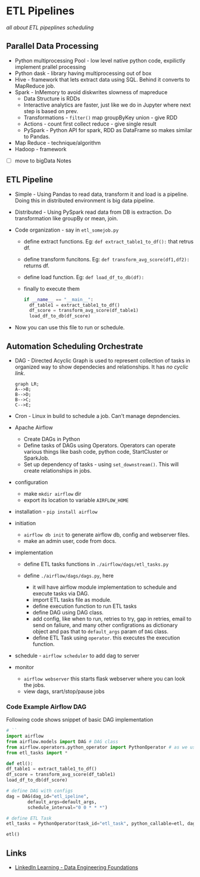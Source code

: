 # ETL Pipelines

_all about ETL pipeplines scheduling_


## Parallel Data Processing

- Python multiprocessing Pool - low level native python code, expilictly implement prallel processing
- Python dask - library having multiprocessing out of box
- Hive - framework that lets extract data using SQL. Behind it converts to MapReduce job.
- Spark - InMemory to avoid diskwrites slowness  of mapreduce
  - Data Structure is RDDs
  - Interactive analytics are faster, just like we do in Jupyter where next step is based on prev.
  - Transformations - `filter()` map groupByKey union - give RDD
  - Actions - count first collect reduce - give single result
  - PySpark - Python API for spark, RDD as DataFrame so makes similar to Pandas.
- Map Reduce - technique/algorithm
- Hadoop - framework
- [ ] move to bigData Notes

## ETL Pipeline

- Simple - Using Pandas to read data, transform it and load is a pipeline. Doing this in distributed environment is big data pipeline.
- Distributed - Using PySpark read data from DB is extraction. Do transformation like groupBy or mean, join.

- Code organization - say in `etl_somejob.py`
  - define extract functions. Eg: `def extract_table1_to_df():` that retrus df.
  - define transform funcitons. Eg: `def transform_avg_score(df1,df2):` returns df.
  - define load function. Eg: `def load_df_to_db(df):`
  - finally to execute them

    ```python
    if __name__ == "__main__":
      df_table1 = extract_table1_to_df()
      df_score = transform_avg_score(df_table1)
      load_df_to_db(df_score)
    ```

- Now you can use this file to run or schedule.

## Automation Scheduling Orchestrate

- DAG - Directed Acyclic Graph is used to represent collection of tasks in organized way to show dependecies and relationships. It has _no cyclic link_.

  ```mermaid
  graph LR;
  A-->B;
  B-->D;
  B-->C;
  C-->E;
  ```

- Cron - Linux in build to schedule a job. Can't manage depndencies.
- Apache Airflow
  - Create DAGs in Python
  - Define tasks of DAGs using Operators. Operators can operate various things like bash code, python code, StartCluster or SparkJob.
  - Set up dependency of tasks - using `set_downstream()`. This will create relationships in jobs.

- configuration 
  - make `mkdir airflow` dir
  - export its location to variable `AIRFLOW_HOME`
- installation - `pip install airflow`
- initiation
  - `airflow db init` to generate airflow db, config and webserver files.
  - make an admin user, code from docs.
- implementation
  - define ETL tasks functions in `./airflow/dags/etl_tasks.py`

  - define `./airflow/dags/dags.py`, here
    - it will have airflow module implementation to schedule and execute tasks via DAG.
    - import ETL tasks file as module.
    - define execution function to run ETL tasks
    - define DAG using DAG class.
    - add config, like when to run, retries to try, gap in retries, email to send on faliure, and many other configrations as dictionary object and pas that to `default_args` param of `DAG` class.
    - define ETL Task using `operator`. this executes the execution function.

- schedule - `airflow scheduler` to add dag to server
- monitor
  - `airflow webserver` this starts flask webserver where you can look the jobs.
  - view dags, srart/stop/pause jobs

### Code Example Airflow DAG

Following code shows snippet of basic DAG implementation

```python title='dags.py'
# ``
import airflow
from airflow.models import DAG # DAG class
from airflow.operators.python_operator import PythonOperator # as we use Py
from etl_tasks import *

def etl():
df_table1 = extract_table1_to_df()
df_score = transform_avg_score(df_table1)
load_df_to_db(df_score)

# define DAG with configs
dag = DAG(dag_id="etl_ipeline", 
        default_args=default_args, 
        schedule_interval="0 0 * * *")

# define ETL Task
etl_tasks = PythonOperator(task_id="etl_task", python_callable=etl, dag=dag)

etl()

```

## Links

- [LinkedIn Learning - Data Engineering Foundations](https://www.linkedin.com/learning/data-engineering-foundations/)
